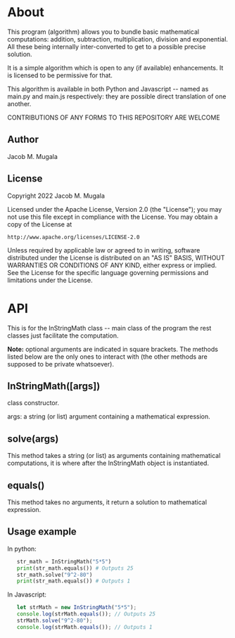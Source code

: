 # About
This program  (algorithm) allows you to bundle basic mathematical computations: addition, subtraction, multiplication, division and exponential. All these being internally inter-converted to get to a possible precise solution.

It is a simple algorithm which is open to any  (if available) enhancements. It is licensed to be permissive for that.

This algorithm is available in both Python and Javascript -- named as main.py and main.js respectively: they are possible direct translation of one another.

CONTRIBUTIONS OF ANY FORMS TO THIS REPOSITORY ARE WELCOME

## Author
Jacob M. Mugala

## License
Copyright 2022 Jacob M. Mugala

Licensed under the Apache License, Version 2.0 (the "License");
you may not use this file except in compliance with the License.
You may obtain a copy of the License at

    http://www.apache.org/licenses/LICENSE-2.0

Unless required by applicable law or agreed to in writing, software
distributed under the License is distributed on an "AS IS" BASIS,
WITHOUT WARRANTIES OR CONDITIONS OF ANY KIND, either express or implied.
See the License for the specific language governing permissions and
limitations under the License.

# API
This is for the InStringMath class -- main class of the program the rest classes just facilitate the computation.

__Note:__ optional arguments are indicated in square brackets. The methods listed below are the only ones to interact with (the other methods are supposed to be private whatsoever).

## InStringMath([args])
class constructor.

args: a string (or list) argument containing a mathematical expression.

## solve(args)
This method takes a string (or list) as arguments containing mathematical computations, it is where after the InStringMath object is instantiated.

## equals()
This method takes no arguments, it return a solution to mathematical expression.

## Usage example
In python:

 ```python
    str_math = InStringMath("5*5")
    print(str_math.equals()) # Outputs 25
    str_math.solve("9^2-80")
    print(str_math.equals()) # Outputs 1
```

In Javascript:

```javascript 
   let strMath = new InStringMath("5*5");
   console.log(strMath.equals()); // Outputs 25
   strMath.solve("9^2-80");
   console.log(strMath.equals()); // Outputs 1
```
